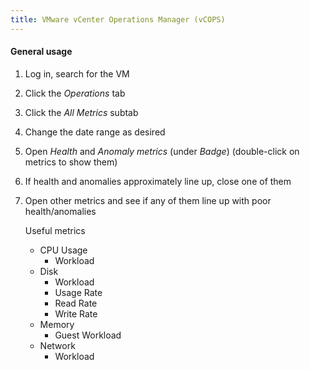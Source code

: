```yaml
---
title: VMware vCenter Operations Manager (vCOPS)
---
```


#### General usage

1. Log in, search for the VM

1. Click the _Operations_ tab

1. Click the _All Metrics_ subtab

1. Change the date range as desired

1. Open _Health_ and _Anomaly metrics_ (under _Badge_) (double-click on metrics to show them)

1. If health and anomalies approximately line up, close one of them
1. Open other metrics and see if any of them line up with poor health/anomalies

   Useful metrics

   - CPU Usage
     - Workload
   - Disk
     - Workload
     - Usage Rate
     - Read Rate
     - Write Rate
   - Memory
     - Guest Workload
   - Network
     - Workload
